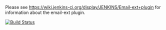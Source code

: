 Please see https://wiki.jenkins-ci.org/display/JENKINS/Email-ext+plugin for information about the email-ext plugin.

[![Build Status](https://jenkins.ci.cloudbees.com/job/plugins/job/email-ext-plugin/badge/icon)](https://jenkins.ci.cloudbees.com/job/plugins/job/email-ext-plugin/)
